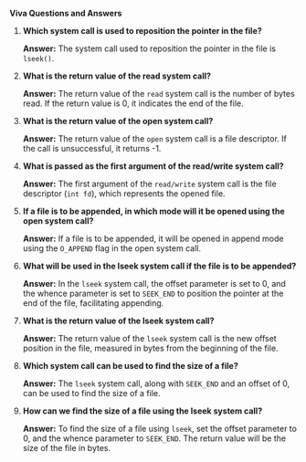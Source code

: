 **Viva Questions and Answers**

1. **Which system call is used to reposition the pointer in the file?**

   **Answer:** The system call used to reposition the pointer in the file is `lseek()`.

2. **What is the return value of the read system call?**

   **Answer:** The return value of the `read` system call is the number of bytes read. If the return value is 0, it indicates the end of the file.

3. **What is the return value of the open system call?**

   **Answer:** The return value of the `open` system call is a file descriptor. If the call is unsuccessful, it returns -1.

4. **What is passed as the first argument of the read/write system call?**

   **Answer:** The first argument of the `read/write` system call is the file descriptor (`int fd`), which represents the opened file.

5. **If a file is to be appended, in which mode will it be opened using the open system call?**

   **Answer:** If a file is to be appended, it will be opened in append mode using the `O_APPEND` flag in the open system call.

6. **What will be used in the lseek system call if the file is to be appended?**

   **Answer:** In the `lseek` system call, the offset parameter is set to 0, and the whence parameter is set to `SEEK_END` to position the pointer at the end of the file, facilitating appending.

7. **What is the return value of the lseek system call?**

   **Answer:** The return value of the `lseek` system call is the new offset position in the file, measured in bytes from the beginning of the file.

8. **Which system call can be used to find the size of a file?**

   **Answer:** The `lseek` system call, along with `SEEK_END` and an offset of 0, can be used to find the size of a file.

9. **How can we find the size of a file using the lseek system call?**

   **Answer:** To find the size of a file using `lseek`, set the offset parameter to 0, and the whence parameter to `SEEK_END`. The return value will be the size of the file in bytes.
